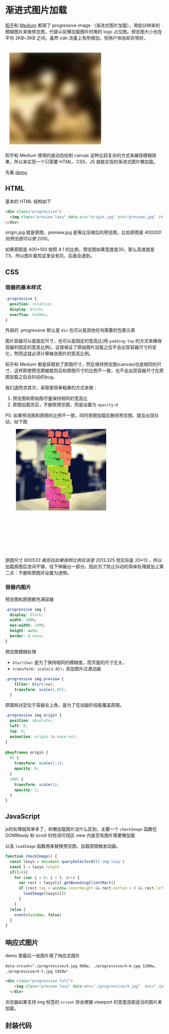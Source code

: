 # 渐进式图片加载

[知乎](https://www.zhihu.com/)和 [Medium](https://medium.com/) 都用了 progressive image （渐进式图片加载），用低分辨率的模糊图片来做预览图，代替以前懒加载图片时用的 logo 占位图。预览图大小也在平均 2KB~3KB 之间，虽然 cdn 流量上有所增加，但用户体验却非常好。

![](./pic/progressive-0.gif)

知乎和 Medium 使用的是动态绘制 canvas 这种比较复杂的方式来展现模糊效果，所以来实现一个只需要 HTML、CSS、JS 就能实现的渐进式图片懒加载。

先看 [demo]()

## HTML
基本的 HTML 结构如下

```html
<div class="progressive">
  <img class="preview lazy" data-src="origin.jpg" src="preview.jpg" />
</div>
```

origin.jpg 就是原图，preview.jpg 是等比压缩后的预览图，比如原图是 400*200 则预览图可以使 20*10。

如果原图是 400*100 按照 4:1 的比例，预览图如果宽度是30，那么高度就是 7.5，所以图片裁剪这里会有坑，后面会遇到。

## CSS

### 容器的基本样式

```css
.progressive {
  position: relative;
  display: block;
  overflow: hidden;
}
```

外层的 .progressive 默认是 `div` 也可以是其他任何需要的包裹元素

图片容器可以是固定尺寸，也可以是固定的宽高比(用 `padding-top` 的方式来确保容器的固定的宽高比例)，这就保证了原始图片加载之后不会出现容器尺寸的变化，然而这就必须计算每张图片的宽高比例。

知乎和 Meduim 都是获取到了原图尺寸，然后保持预览图(canvas)也是相同的尺寸，这样即使预览图被裁剪后和原图尺寸的比例不一致，也不会出现容器尺寸在原图加载之后会抖动的bug。

我们退而求其次，采取更简单粗暴的方式来做：

1. 预览图和原始图尽量保持相同的宽高比
2. 原图加载完后，不删除预览图，而是设置为 `opacity:0`

PS: 如果预览图和原图的比例不一致，同时原图加载后删除预览图，就会出现抖动，如下图

![](./pic/progressive-1.gif)

原图尺寸 800*533 裁剪后如果按照比例应该是 20*13.325  但实际是 20*13 ，所以加载原图后空间不够，往下伸展出一部分。因此为了防止抖动的简单处理就加上第二点：不删除原图并设置为透明。


### 容器内图片

预览图和原图都充满容器

```css
.progressive img {
  display: block;
  width: 100%;
  max-width: 100%;
  height: auto;
  border: 0 none;
}
```

预览图模糊处理 

* `blur(2vw)` 是为了保持相同的模糊度，而页面的尺寸无关。
* `transform: scale(1.05);` 添加图片过渡动画

```css
.progressive img.preview {
    filter: blur(2vw);
    transform: scale(1.05);
  }
```

原图局对定位于容器左上角，是为了在动画阶段能覆盖原图。

```css
.progressive img.origin {
  position: absolute;
  left: 0;
  top: 0;
  animation: origin 1s ease-out;
}

@keyframes origin {
  0% {
    transform: scale(1.1);
    opacity: 0;
  }
  100% {
    transform: scale(1);
    opacity: 1;
  }
}
```

## JavaScript

js的处理就简单多了，和懒加载图片没什么区别，主要一个 `checkImage` 函数在 DOMReady 和 scroll 时检测可视区 view 内是否有图片需要懒加载

以及 `loadImage` 函数用来替换预览图，加载原图触发动画。

```js
function checkImage() {
  const lazys = document.querySelectorAll('img.lazy')
  const l = lazys.length
  if(l>0){
    for (var i = 0; i < l; i++) {
      var rect = lazys[i].getBoundingClientRect()
      if (rect.top < window.innerHeight && rect.bottom > 0 && rect.left < window.innerWidth && rect.right > 0) {
        loadImage(lazys[i])
      }
    }
  }else {
    events(window, false)
  }
}
```

## 响应式图片

demo 里最后一张图片用了响应式图片

`data-srcset="./progressive/4.jpg 960w, ./progressive/4-m.jpg 1280w, ./progressive/4-l.jpg 1920w"`

```html
<div class="progressive full">
    <img class="preview lazy" data-src="./progressive/4.jpg"  src="./progressive/r4.jpg" />
  </div>
```

浏览器如果支持 img 标签的 `srcset` 将会根据 viewport 的宽度选取适当的图片来加载。

## 封装代码






